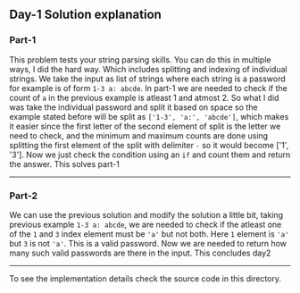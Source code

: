 ## Day-1 Solution explanation

### Part-1

This problem tests your string parsing skills. You can do this in multiple ways, I did the hard way. Which includes splitting and indexing of individual strings. We take the input as list of strings where each string is a password for example is of form `1-3 a: abcde`. In part-1 we are needed to check if the count of `a` in the previous example is atleast 1 and atmost 2. So what I did was take the individual password and split it based on space so the example stated before will be split as `['1-3', 'a:', 'abcde']`, which makes it easier since the first letter of the second element of split is the letter we need to check, and the minimum and maximum counts are done using splitting the first element of the split with delimiter `-` so it would become ['1', '3']. Now we just check the condition using an `if` and count them and return the answer. This solves part-1

---

### Part-2

We can use the previous solution and modify the solution a little bit, taking previous example `1-3 a: abcde`, we are needed to check if the atleast one of the `1` and `3` index element must be `'a'` but not both. Here `1` element is `'a'` but `3` is not `'a'`. This is a valid password. Now we are needed to return how many such valid passwords are there in the input. This concludes day2

---

To see the implementation details check the source code in this directory.
